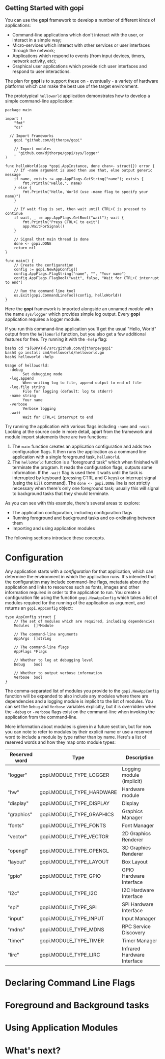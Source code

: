 
## Getting Started with __gopi__

You can use the __gopi__ framework to develop a number of
different kinds of applications:

  * Command-line applications which don't interact with the user,
    or interact in a simple way;
  * Micro-services which interact with other services or user
    interfaces through the network;
  * Applications which respond to events (from input devices, timers,
    network activity, etc);
  * Graphical user applications which provide rich user interfaces
    and respond to user interactions.

The plan for __gopi__ is to support these on - eventually - a variety
of hardware platforms which can make the best use of the target
environment.

The prototypical `helloworld` application demonstrates how to develop
a simple command-line application:

```
package main

import (
	"fmt"
	"os"

  // Import Frameworks
	gopi "github.com/djthorpe/gopi"

	// Import modules
	_ "github.com/djthorpe/gopi/sys/logger"
)

func helloWorld(app *gopi.AppInstance, done chan<- struct{}) error {
	// If -name argument is used then use that, else output generic message
	if name, exists := app.AppFlags.GetString("name"); exists {
		fmt.Println("Hello,", name)
	} else {
		fmt.Println("Hello, World (use -name flag to specify your name)")
	}

	// If wait flag is set, then wait until CTRL+C is pressed to continue
	if wait, _ := app.AppFlags.GetBool("wait"); wait {
		fmt.Println("Press CTRL+C to exit")
		app.WaitForSignal()
	}

	// Signal that main thread is done
	done <- gopi.DONE
	return nil
}

func main() {
	// Create the configuration
	config := gopi.NewAppConfig()
	config.AppFlags.FlagString("name", "", "Your name")
	config.AppFlags.FlagBool("wait", false, "Wait for CTRL+C interrupt to end")

	// Run the command line tool
	os.Exit(gopi.CommandLineTool(config, helloWorld))
}
```

Here the __gopi__ framework is imported alongside an unnamed _module_ with
the name `sys/logger` which provides simple log output. Every __gopi__ application
requires a logger module.

If you run this command-line application you'll get the usual "Hello, World" output
from the `helloWorld` function, but you also get a few additional features for free.
Try running it with the `-help` flag:

```
bash$ cd "${GOPATH}/src/github.com/djthorpe/gopi"
bash$ go install cmd/helloworld/helloworld.go
bash$ helloworld -help

Usage of helloworld:
  -debug
    	Set debugging mode
  -log.append
    	When writing log to file, append output to end of file
  -log.file string
    	File for logging (default: log to stderr)
  -name string
    	Your name
  -verbose
    	Verbose logging
  -wait
    	Wait for CTRL+C interrupt to end
```

Try running the application with various flags including `-name` and `-wait`. Looking
at the source code in more detail, apart from the framework and module import statements
there are two functions:

  1. The `main` function creates an application configuration and adds two configuration
    flags. It then runs the application as a command line application with a single
    foreground task, `helloWorld`.
  2. The `helloWorld` function is a "foreground task" which when finished will terminate
    the program. It reads the configuration flags, outputs some information. If the
    `-wait` flag is used then it waits until the task is interrupted by keyboard (pressing
    CTRL and C keys) or interrupt signal (using the `kill` command). The `done <- gopi.DONE`
    line is not strictly necessary when there's only one foreground task; usually this will
    signal to background tasks that they should terminate.

As you can see with this example, there's several areas to explore:

  * The application configuration, including configuration flags
  * Running foreground and background tasks and co-ordinating between them
  * Importing and using application modules

The following sections introduce these concepts.

# Configuration

Any application starts with a _configuration_ for that application, which can determine
the environment in which the application runs. It's intended that the configuration may
include command-line flags, metadata about the application and links to resources such
as fonts, images and other information required in order to the application to run.
You create a configuration file using the function `gopi.NewAppConfig`
which takes a list of modules required for the running of the application as argument,
and returns an `gopi.AppConfig` object:

```
type AppConfig struct {
	// The set of modules which are required, including dependencies
	Modules  []*Module

	// The command-line arguments
	AppArgs  []string

	// The command-line flags
	AppFlags *Flags

	// Whether to log at debugging level
	Debug    bool

	// Whether to output verbose information
	Verbose  bool
}
```

The comma-separated list of modules you provide to the `gopi.NewAppConfig` function 
will be expanded to also include any modules where there are dependencies and 
a logging module is implicit to the list of modules. You can set the `Debug`
and `Verbose` variables explicitly, but it is overridden when the `-debug`
or `-verbose` flags exist on the command-line when invoking the application
from the command-line.

More information about modules is given in a future section, but for now you
can note to refer to modules by their explicit name or use a reserved word
to include a module by type rather than by name. Here's a list of reserved
words and how they map onto module types:

| Reserved word | Type                      | Description                 |
| -- | -- | -- |
| "logger"      | gopi.MODULE_TYPE_LOGGER   | Logging module (implicit)   |
|	"hw"          | gopi.MODULE_TYPE_HARDWARE | Hardware module             |
|	"display"     | gopi.MODULE_TYPE_DISPLAY  | Display                     |
|	"graphics"    | gopi.MODULE_TYPE_GRAPHICS | Graphics Manager            |
|	"fonts"       | gopi.MODULE_TYPE_FONTS    | Font Manager                |
|	"vector"      | gopi.MODULE_TYPE_VECTOR   | 2D Graphics Renderer        |
|	"opengl"      | gopi.MODULE_TYPE_OPENGL   | 3D Graphics Renderer        |
|	"layout"      | gopi.MODULE_TYPE_LAYOUT   | Box Layout                  |
|	"gpio"        | gopi.MODULE_TYPE_GPIO     | GPIO Hardware Interface     |
|	"i2c"         | gopi.MODULE_TYPE_I2C      | I2C Hardware Interface      |
|	"spi"         | gopi.MODULE_TYPE_SPI      | SPI Hardware Interface      |
|	"input"       | gopi.MODULE_TYPE_INPUT    | Input Manager               |
|	"mdns"        | gopi.MODULE_TYPE_MDNS     | RPC Service Discovery       |
|	"timer"       | gopi.MODULE_TYPE_TIMER    | Timer Manager               |
|	"lirc"        | gopi.MODULE_TYPE_LIRC     | Infrared Hardware Interface |


# Declaring Command Line Flags

# Foreground and Background tasks

# Using Application Modules

# What's next?



